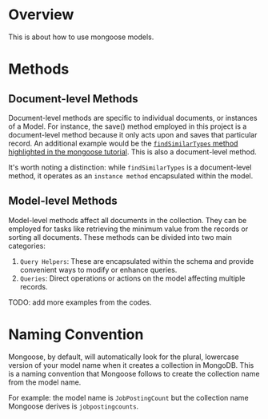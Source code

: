# Overview

This is about how to use mongoose models.

# Methods

## Document-level Methods
Document-level methods are specific to individual documents, or instances of a Model. For instance, the save() method employed in this project is a document-level method because it only acts upon and saves that particular record. An additional example would be the [`findSimilarTypes` method highlighted in the mongoose tutorial](https://mongoosejs.com/docs/guide.html#methods). This is also a document-level method.

It's worth noting a distinction: while `findSimilarTypes` is a document-level method, it operates as an `instance method` encapsulated within the model.

## Model-level Methods
Model-level methods affect all documents in the collection. They can be employed for tasks like retrieving the minimum value from the records or sorting all documents. These methods can be divided into two main categories:
1. `Query Helpers`: These are encapsulated within the schema and provide convenient ways to modify or enhance queries.
2. `Queries`: Direct operations or actions on the model affecting multiple records.

TODO: add more examples from the codes.


# Naming Convention
Mongoose, by default, will automatically look for the plural, lowercase version of your model name when it creates a collection in MongoDB. This is a naming convention that Mongoose follows to create the collection name from the model name.

For example: the model name is `JobPostingCount` but the collection name Mongoose derives is `jobpostingcounts`.